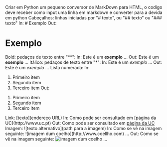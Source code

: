 Criar em Python um pequeno conversor de MarkDown para HTML, o codigo deve receber como input uma linha em markdown e converter para a devida em python
Cabeçalhos: linhas iniciadas por "# texto", ou "## texto" ou "### texto"
In: # Exemplo
Out: <h1>Exemplo</h1>
Bold: pedaços de texto entre "**":
In: Este é um **exemplo** ...
Out: Este é um <b>exemplo</b> ...
Itálico: pedaços de texto entre "*":
In: Este é um *exemplo* ...
Out: Este é um <i>exemplo</i> ...
Lista numerada:
In:
1. Primeiro item
2. Segundo item
3. Terceiro item
Out:
<ol>
<li>Primeiro item</li>
<li>Segundo item</li>
<li>Terceiro item</li>
</ol>
Link: [texto](endereço URL)
In: Como pode ser consultado em [página da UC](http://www.uc.pt)
Out: Como pode ser consultado em <a href="http://www.uc.pt">página da UC</a>
Imagem: ![texto alternativo](path para a imagem)
In: Como se vê na imagem seguinte: ![imagem dum coelho](http://www.coellho.com) ...
Out: Como se vê na imagem seguinte: <img src="http://www.coellho.com" alt="imagem dum coelho"/> ...